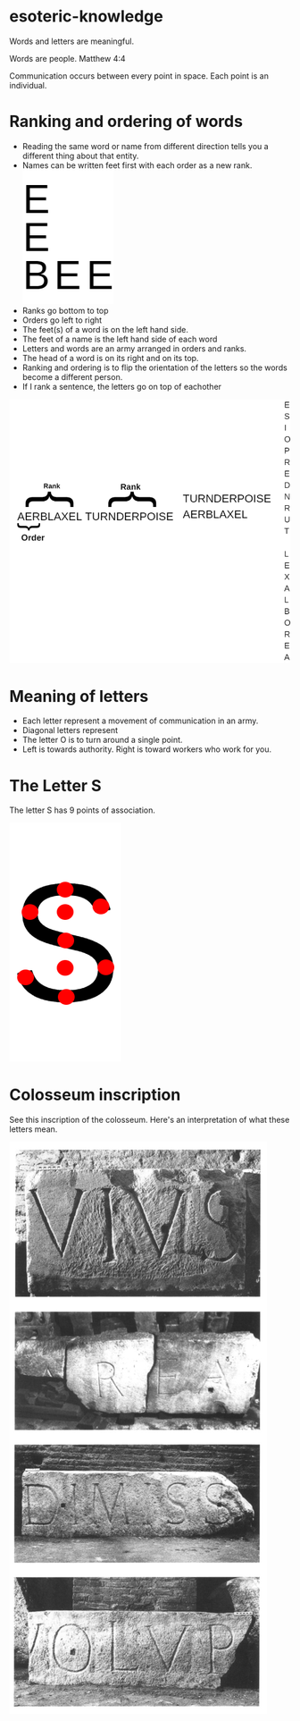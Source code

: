 # esoteric-knowledge

Words and letters are meaningful.

Words are people. Matthew 4:4

Communication occurs between every point in space. Each point is an individual.

# Ranking and ordering of words

* Reading the same word or name from different direction tells you a different thing about that entity.
* Names can be written feet first with each order as a new rank.
![](bee.png)
 * Ranks go bottom to top
 * Orders go left to right
 * The feet(s) of a word is on the left hand side.
 * The feet of a name is the left hand side of each word
 * Letters and words are an army arranged in orders and ranks.
 * The head of a word is on its right and on its top.
 * Ranking and ordering is to flip the orientation of the letters so the words become a different person.
 * If I rank a sentence, the letters go on top of eachother
 
![](ordersranks.png)
 
# Meaning of letters

* Each letter represent a movement of communication in an army.
* Diagonal letters represent 
* The letter O is to turn around a single point.
* Left is towards authority. Right is toward workers who work for you.

# The Letter S

The letter S has 9 points of association.

![](s.png)

# Colosseum inscription

See this inscription of the colosseum. Here's an interpretation of what these letters mean.

![](colosseum-inscription.jpg)


